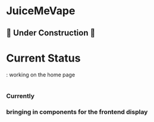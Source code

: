 # JuiceMeVape
## :hammer: Under Construction :hammer:

<h1>Current Status</h1>: working on the home page <br></br>
<h3>Currently<h3> bringing in components for the frontend display

